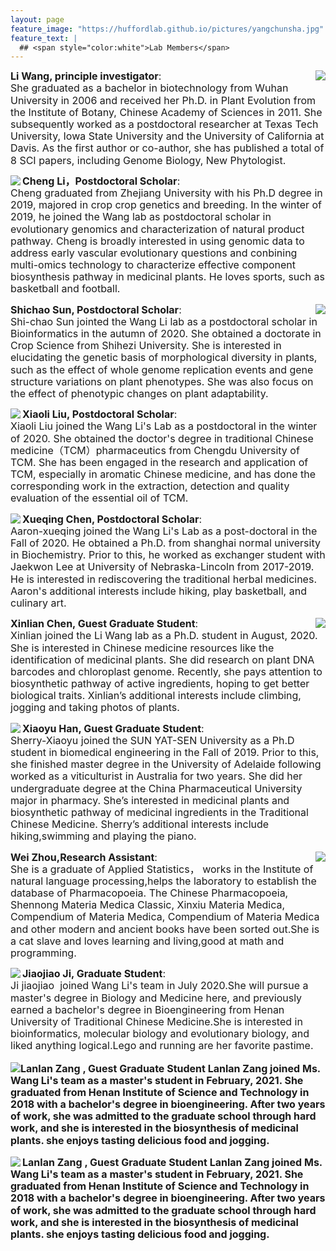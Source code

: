 ```yaml
---
layout: page
feature_image: "https://huffordlab.github.io/pictures/yangchunsha.jpg"
feature_text: |
  ## <span style="color:white">Lab Members</span>
---
```





<p style="line-height:1.2"><img src="https://WangLiLab.github.io/picture/wangli.jpg" align="right"><font size="3"><b>Li Wang, principle investigator</b>: <br>
She graduated as a bachelor in biotechnology from Wuhan University in 2006 and received her Ph.D. in Plant Evolution from the Institute of Botany, Chinese Academy of Sciences in 2011. She subsequently worked as a postdoctoral researcher at Texas Tech University, Iowa State University and the University of California at Davis. As the first author or co-author, she has published a total of 8 SCI papers, including Genome Biology, New Phytologist.</font></p>





<p style="line-height:1.2"><img src="https://WangLiLab.github.io/picture/licheng.jpg" align="left"><font size="3"><b>Cheng Li，Postdoctoral Scholar</b>: <br>
Cheng graduated from Zhejiang University with his Ph.D degree in 2019, majored in crop crop genetics and breeding. In the winter of 2019, he joined the Wang lab as postdoctoral scholar in evolutionary genomics and characterization of natural product pathway. Cheng is broadly interested in using genomic data to address early vascular evolutionary questions and conbining multi-omics technology to characterize effective component biosynthesis pathway in medicinal plants. He loves sports, such as basketball and football.</font></p>





<p style="line-height:1.2"><img src="https://WangLiLab.github.io/picture/shichao.jpg" align="right"><font size="3"><b>Shichao Sun, Postdoctoral Scholar</b>: <br> Shi-chao Sun jointed the Wang Li lab as a postdoctoral scholar in Bioinformatics in the autumn of 2020. She obtained a doctorate in Crop Science from Shihezi University. She is interested in elucidating the genetic basis of morphological diversity in plants, such as the effect of whole genome replication events and gene structure variations on plant phenotypes. She was also focus on the effect of phenotypic changes on plant adaptability.</font></p>





<p style="line-height:1.2"><img src="https://WangLiLab.github.io/picture/liuliu.jpg" align="left"><font size="3"><b>Xiaoli Liu, Postdoctoral Scholar</b>: <br>Xiaoli Liu joined the Wang Li's Lab as a postdoctoral in the winter of 2020. She obtained the doctor's degree in traditional Chinese medicine（TCM）pharmaceutics from Chengdu University of TCM. She has been engaged in the research and application of TCM, especially in aromatic Chinese medicine, and has done the corresponding work in the extraction, detection and quality evaluation of the essential oil of TCM.</font></p>





<p style="line-height:1.2"><img src="https://WangLiLab.github.io/picture/xueqing.jpg" align="left"><font size="3"><b>Xueqing Chen, Postdoctoral Scholar</b>: <br>Aaron-xueqing joined the Wang Li's Lab as a post-doctoral in the Fall of 2020. He obtained a Ph.D. from shanghai normal university in Biochemistry. Prior to this, he worked as exchanger student with Jaekwon Lee at University of Nebraska-Lincoln from 2017-2019.  He is interested in rediscovering the traditional herbal medicines. Aaron's additional interests include hiking, play basketball, and culinary art.</font></p>





<p style="line-height:1.2"><img src="https://WangLiLab.github.io/picture/chenxinlian.jpg" align="right"><font size="3"><b>Xinlian Chen, Guest Graduate Student</b>: <br>
Xinlian joined the Li Wang lab as a Ph.D. student in August, 2020. She is interested in Chinese medicine resources like the identification of medicinal plants. She did research on plant DNA barcodes and chloroplast genome. Recently, she pays attention to biosynthetic pathway of active ingredients, hoping to get better biological traits. Xinlian’s additional interests include climbing, jogging and taking photos of plants.</font></p>





<p style="line-height:1.2"><img src="https://WangLiLab.github.io/picture/xiaoxiao.jpg" align="left"><font size="3"><b>Xiaoyu Han, Guest Graduate Student</b>: <br>
Sherry-Xiaoyu joined the SUN YAT-SEN University as a Ph.D student in biomedical engineering in the Fall of 2019. Prior to this, she finished master degree in the University of Adelaide following worked as a viticulturist in Australia for two years. She did her undergraduate degree at the China Pharmaceutical University major in pharmacy. She’s interested in medicinal plants and biosynthetic pathway of medicinal ingredients in the Traditional Chinese Medicine. Sherry’s additional interests include hiking,swimming and playing the piano.</font></p>





<p style="line-height:1.2"><img src="https://WangLiLab.github.io/picture/zhouwei.png" align="right"><font size="3"><b>Wei Zhou,Research Assistant</b>:<br>
She is a graduate of Applied Statistics， works in the Institute of natural language processing,helps the laboratory to establish the database of Pharmacopoeia. The Chinese Pharmacopoeia, Shennong Materia Medica Classic, Xinxiu Materia Medica, Compendium of Materia Medica, Compendium of Materia Medica and other modern and ancient books have been sorted out.She is a cat slave and loves learning and living,good at math and programming.





<p style="line-height:1.2"><img src="https://WangLiLab.github.io/picture/jiaojiao.jpg" align="left"><font size="3"><b>Jiaojiao Ji, Graduate Student</b>: <br>
Ji jiaojiao  joined Wang Li's team in July 2020.She will pursue a master's degree in Biology and Medicine here, and previously earned a bachelor's degree in Bioengineering from Henan University of Traditional Chinese Medicine.She is interested in bioinformatics, molecular biology and evolutionary biology, and liked anything logical.Lego and running are her favorite pastime.</font></p>





<p style="line-height:1.2"><img src="https://WangLiLab.github.io/picture/hanxiaoxu.jpg" align="rigt"><font size="3"><b>Lanlan Zang , Guest Graduate Student
Lanlan Zang joined Ms. Wang Li's team as a master's student in February, 2021. She graduated from Henan Institute of Science and Technology in 2018 with a bachelor's degree in bioengineering. After two years of work, she was admitted to the graduate school through hard work, and she is interested in the biosynthesis of medicinal plants. she enjoys tasting delicious food and jogging.





<p style="line-height:1.2"><img src="https://WangLiLab.github.io/picture/zanglanlan.jpg" align="left"><font size="3"><b>Lanlan Zang , Guest Graduate Student
Lanlan Zang joined Ms. Wang Li's team as a master's student in February, 2021. She graduated from Henan Institute of Science and Technology in 2018 with a bachelor's degree in bioengineering. After two years of work, she was admitted to the graduate school through hard work, and she is interested in the biosynthesis of medicinal plants. she enjoys tasting delicious food and jogging.




<br>

